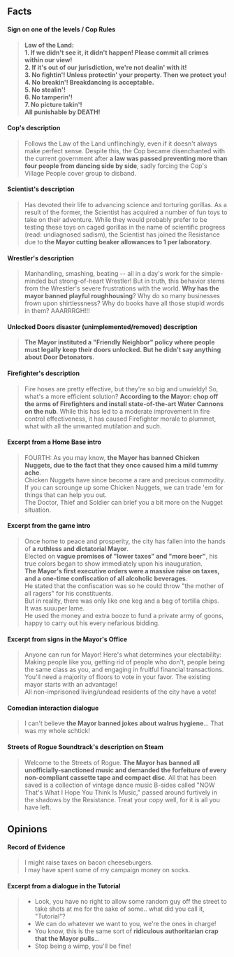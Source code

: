 ## Facts ##

#### Sign on one of the levels / Cop Rules ####

> __Law of the Land:__<br/>
> __1. If we didn't see it, it didn't happen!  Please commit all crimes within our view!__<br/>
> __2. If it's out of our jurisdiction, we're not dealin' with it!__<br/>
> __3. No fightin'! Unless protectin' your property. Then we protect you!__<br/>
> __4. No breakin'! Breakdancing is acceptable.__<br/>
> __5. No stealin'!__<br/>
> __6. No tamperin'!__<br/>
> __7. No picture takin'!__<br/>
> __All punishable by DEATH!__

#### Cop's description ####

> Follows the Law of the Land unflinchingly, even if it doesn't always make perfect sense.  Despite this, the Cop became disenchanted with the current government after __a law was passed preventing more than four people from dancing side by side__, sadly forcing the Cop's Village People cover group to disband.

#### Scientist's description ####

> Has devoted their life to advancing science and torturing gorillas.  As a result of the former, the Scientist has acquired a number of fun toys to take on their adventure.  While they would probably prefer to be testing these toys on caged gorillas in the name of scientific progress (read: undiagnosed sadism), the Scientist has joined the Resistance due to __the Mayor cutting beaker allowances to 1 per laboratory__.

#### Wrestler's description ####

> Manhandling, smashing, beating -- all in a day's work for the simple-minded but strong-of-heart Wrestler!  But in truth, this behavior stems from the Wrestler's severe frustrations with the world.  __Why has the mayor banned playful roughhousing__?  Why do so many businesses frown upon shirtlessness?  Why do books have all those stupid words in them?  AAARRRGH!!!

#### Unlocked Doors disaster (unimplemented/removed) description ####

> __The Mayor instituted a "Friendly Neighbor" policy where people must legally keep their doors unlocked.  But he didn't say anything about Door Detonators__.

#### Firefighter's description ####

> Fire hoses are pretty effective, but they're so big and unwieldy! So, what's a more efficient solution? __According to the Mayor: chop off the arms of Firefighters and install state-of-the-art Water Cannons on the nub__. While this has led to a moderate improvement in fire control effectiveness, it has caused Firefighter morale to plummet, what with all the unwanted mutilation and such.

#### Excerpt from a Home Base intro ####

> FOURTH: As you may know, __the Mayor has banned Chicken Nuggets, due to the fact that they once caused him a mild tummy ache__.<br/>
> Chicken Nuggets have since become a rare and precious commodity.<br/>
> If you can scrounge up some Chicken Nuggets, we can trade 'em for things that can help you out.<br/>
> The Doctor, Thief and Soldier can brief you a bit more on the Nugget situation.

#### Excerpt from the game intro ####

> Once home to peace and prosperity, the city has fallen into the hands of __a ruthless and dictatorial Mayor__.<br/>
> Elected on __vague promises of "lower taxes" and "more beer"__, his true colors began to show immediately upon his inauguration.<br/>
> __The Mayor's first executive orders were a massive raise on taxes, and a one-time confiscation of all alcoholic beverages__.<br/>
> He stated that the confiscation was so he could throw "the mother of all ragers" for his constituents.<br/>
> But in reality, there was only like one keg and a bag of tortilla chips.<br/>
> It was suuuper lame.<br/>
> He used the money and extra booze to fund a private army of goons, happy to carry out his every nefarious bidding.

#### Excerpt from signs in the Mayor's Office ####

> Anyone can run for Mayor!  Here's what determines your electability:<br/>
> Making people like you, getting rid of people who don't, people being the same class as you, and engaging in fruitful financial transactions.<br/>
> You'll need a majority of floors to vote in your favor.  The existing mayor starts with an advantage!<br/>
> All non-imprisoned living/undead residents of the city have a vote!

#### Comedian interaction dialogue ####

> I can't believe __the Mayor banned jokes about walrus hygiene__... That was my whole schtick!

#### Streets of Rogue Soundtrack's description on Steam ####

> Welcome to the Streets of Rogue. __The Mayor has banned all unofficially-sanctioned music and demanded the forfeiture of every non-compliant cassette tape and compact disc__. All that has been saved is a collection of vintage dance music B-sides called "NOW That's What I Hope You Think Is Music," passed around furtively in the shadows by the Resistance. Treat your copy well, for it is all you have left.

## Opinions ##

#### Record of Evidence ####

> I might raise taxes on bacon cheeseburgers.<br/>
> I may have spent some of my campaign money on socks.

#### Excerpt from a dialogue in the Tutorial ####

> - Look, you have no right to allow some random guy off the street to take shots at me for the sake of some.. what did you call it, "Tutorial"?<br/>
> - We can do whatever we want to you, we're the ones in charge!<br/>
> - You know, this is the same sort of __ridiculous authoritarian crap that the Mayor pulls__...<br/>
> - Stop being a wimp, you'll be fine!










